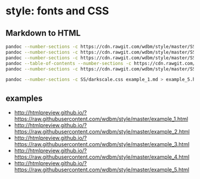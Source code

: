 # style: fonts and CSS

## Markdown to HTML

```Bash
pandoc --number-sections -c https://cdn.rawgit.com/wdbm/style/master/SS/newswire.css example_1.md > example_1.html
pandoc --number-sections -c https://cdn.rawgit.com/wdbm/style/master/SS/ATLAS_Briefings.css example_1.md > example_2.html
pandoc --number-sections -c https://cdn.rawgit.com/wdbm/style/master/SS/ATLAS_Briefings_TTHbbLeptonic.css example_1.md > example_3.html
pandoc --table-of-contents --number-sections -c https://cdn.rawgit.com/wdbm/style/master/SS/newswire_TTHbbLeptonic.css example_1.md > example_4.html
pandoc --number-sections -c https://cdn.rawgit.com/wdbm/style/master/SS/darkscale.css example_2.md > example_5.html
```

```Bash
pandoc --number-sections -c SS/darkscale.css example_1.md > example_5.html
```

## examples

- <http://htmlpreview.github.io/?https://raw.githubusercontent.com/wdbm/style/master/example_1.html>
- <http://htmlpreview.github.io/?https://raw.githubusercontent.com/wdbm/style/master/example_2.html>
- <http://htmlpreview.github.io/?https://raw.githubusercontent.com/wdbm/style/master/example_3.html>
- <http://htmlpreview.github.io/?https://raw.githubusercontent.com/wdbm/style/master/example_4.html>
- <http://htmlpreview.github.io/?https://raw.githubusercontent.com/wdbm/style/master/example_5.html>
